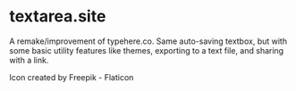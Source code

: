 # textarea.site

A remake/improvement of typehere.co. Same auto-saving textbox, but with some basic utility features like themes, exporting to a text file, and sharing with a link.

Icon created by Freepik - Flaticon
